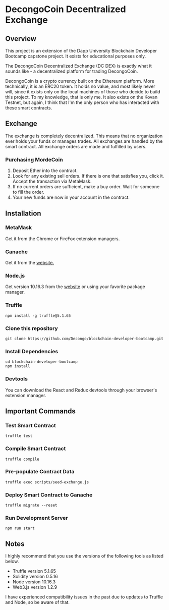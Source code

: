 # DecongoCoin Decentralized Exchange

## Overview

This project is an extension of the Dapp University Blockchain Developer Bootcamp capstone project. It exists for educational purposes only.

The DecongoCoin Decentralized Exchange (DC DEX) is exactly what it sounds like - a decentralized platform for trading DecongoCoin. 

DecongoCoin is a crypto currency built on the Ethereum platform. More technically, it is an ERC20 token. It holds no value, and most likely never will, since it exists only on the local machines of those who decide to build this project. To my knowledge, that is only me. It also exists on the Kovan Testnet, but again, I think that I'm the only person who has interacted with these smart contracts.

## Exchange
The exchange is completely decentralized. This means that no organization ever holds your funds or manages trades. All exchanges are handled by the smart contract. All exchange orders are made and fulfilled by users.

### Purchasing MordeCoin
1. Deposit Ether into the contract.
2. Look for any existing sell orders. If there is one that satisfies you, click it. Accept the transaction via MetaMask.
3. If no current orders are sufficient, make a buy order. Wait for someone to fill the order.
4. Your new funds are now in your account in the contract.

## Installation

### MetaMask
Get it from the Chrome or FireFox extension managers.

### Ganache
Get it from the [website.](https://www.trufflesuite.com/ganache)

### Node.js
Get version 10.16.3 from the [website](https://nodejs.org/en/download/) or using your favorite package manager.

### Truffle
```
npm install -g truffle@5.1.65
```

### Clone this repository
```
git clone https://github.com/Decongo/blockchain-developer-bootcamp.git
```

### Install Dependencies
```
cd blockchain-developer-bootcamp
npm install
```

### Devtools
You can download the React and Redux devtools through your browser's extension manager.

## Important Commands

### Test Smart Contract
```
truffle test
```

### Compile Smart Contract
```
truffle compile
```

### Pre-populate Contract Data
```
truffle exec scripts/seed-exchange.js
```

### Deploy Smart Contract to Ganache
```
truffle migrate --reset
```

### Run Development Server
```
npm run start
```

## Notes

I highly recommend that you use the versions of the following tools as listed below.

* Truffle version 5.1.65
* Solidity version 0.5.16
* Node version 10.16.3
* Web3.js version 1.2.9

I have experienced compatibility issues in the past due to updates to Truffle and Node, so be aware of that.

